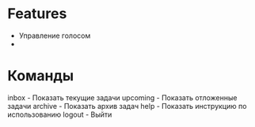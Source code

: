 # Features

 - Управление голосом
 -

# Команды

inbox - Показать текущие задачи
upcoming - Показать отложенные задачи
archive - Показать архив задач
help - Показать инструкцию по использованию
logout - Выйти